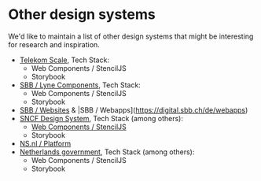 # Other design systems

We'd like to maintain a list of other design systems that might be interesting for research and inspiration.

-   [Telekom Scale](https://github.com/telekom/scale), Tech Stack:
    -   Web Components / StencilJS
    -   Storybook
-   [SBB / Lyne Components](https://github.com/lyne-design-system/lyne-components), Tech Stack:
    -   Web Components / StencilJS
    -   Storybook
-   [SBB / Websites](https://digital.sbb.ch/de/websites) & |SBB / Webapps](https://digital.sbb.ch/de/webapps)
-   [SNCF Design System](https://designmetier-bootstrap.sncf.fr/), Tech Stack (among others):
    -   [Web Components / StencilJS](https://gitlab.com/SNCF/wcs)
    -   Storybook
-   [NS.nl / Platform](https://www.ns.nl/platform/components/index.html)
-   [Netherlands government](https://nldesignsystem.nl/), Tech Stack (among others):
    -   Web Components / StencilJS
    -   Storybook
